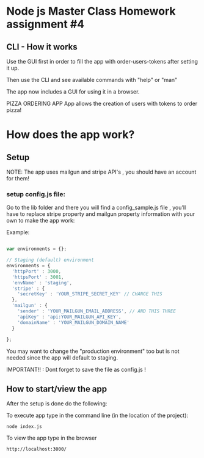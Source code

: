 # Node js Master Class Homework assignment #4

## CLI - How it works

Use the GUI first in order to fill the app with order-users-tokens after setting it up.

Then use the CLI and see available commands with "help" or "man"

The app now includes a GUI for using it in a browser.

PIZZA ORDERING APP
App allows the creation of users with tokens to order pizza!

# How does the app work?

## Setup

NOTE: The app uses mailgun and stripe API's , you should have an account for them!

### setup config.js file:
Go to the lib folder and there you will find a config_sample.js file , you'll have to replace stripe property and mailgun property information with your own to make the app work:


Example:

```Javascript

var environments = {};

// Staging (default) environment
environments = {
  'httpPort' : 3000,
  'httpsPort' : 3001,
  'envName' : 'staging',
  'stripe' : {
    'secretKey' : 'YOUR_STRIPE_SECRET_KEY' // CHANGE THIS
  },
  'mailgun' : {
    'sender' : 'YOUR_MAILGUN_EMAIL_ADDRESS', // AND THIS THREE
    'apiKey' : 'api:YOUR_MAILGUN_API_KEY',
    'domainName' : 'YOUR_MAILGUN_DOMAIN_NAME'
  }
  
};

```
You may want to change the "production environment" too but is not needed since the app will default to staging.

IMPORTANT!! : Dont forget to save the file as config.js !

## How to start/view the app

After the setup is done do the following:

To execute app type in the command line (in the location of the project):
```
node index.js
```
To view the app type in the browser
```
http://localhost:3000/
```
